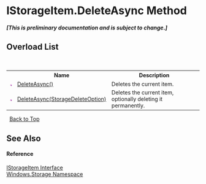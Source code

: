 # IStorageItem.DeleteAsync Method 
 _**\[This is preliminary documentation and is subject to change.\]**_


## Overload List
&nbsp;<table><tr><th></th><th>Name</th><th>Description</th></tr><tr><td>![Public method](media/pubmethod.gif "Public method")</td><td><a href="M_Windows_Storage_IStorageItem_DeleteAsync">DeleteAsync()</a></td><td>
Deletes the current item.</td></tr><tr><td>![Public method](media/pubmethod.gif "Public method")</td><td><a href="M_Windows_Storage_IStorageItem_DeleteAsync_1">DeleteAsync(StorageDeleteOption)</a></td><td>
Deletes the current item, optionally deleting it permanently.</td></tr></table>&nbsp;
<a href="#istorageitem.deleteasync-method">Back to Top</a>

## See Also


#### Reference
<a href="T_Windows_Storage_IStorageItem">IStorageItem Interface</a><br /><a href="N_Windows_Storage">Windows.Storage Namespace</a><br />